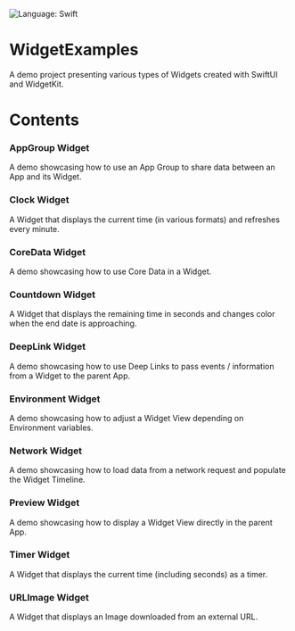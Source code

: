 ![Language: Swift](https://img.shields.io/badge/language-swift-orange.svg)

# WidgetExamples

A demo project presenting various types of Widgets created with SwiftUI and WidgetKit.

# Contents

### AppGroup Widget

A demo showcasing how to use an App Group to share data between an App and its Widget.

### Clock Widget

A Widget that displays the current time (in various formats) and refreshes every minute.

### CoreData Widget

A demo showcasing how to use Core Data in a Widget.

### Countdown Widget

A Widget that displays the remaining time in seconds and changes color when the end date is approaching.

### DeepLink Widget

A demo showcasing how to use Deep Links to pass events / information from a Widget to the parent App.

### Environment Widget

A demo showcasing how to adjust a Widget View depending on Environment variables.

### Network Widget

A demo showcasing how to load data from a network request and populate the Widget Timeline.

### Preview Widget

A demo showcasing how to display a Widget View directly in the parent App.

### Timer Widget

A Widget that displays the current time (including seconds) as a timer.

### URLImage Widget

A Widget that displays an Image downloaded from an external URL.
